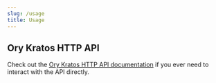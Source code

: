 ```yaml
---
slug: /usage
title: Usage
---
```


## Ory Kratos HTTP API

Check out the
[Ory Kratos HTTP API documentation](https://www.ory.sh/docs/kratos/reference/api)
if you ever need to interact with the API directly.
